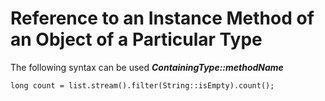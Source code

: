 # Reference to an Instance Method of an Object of a Particular Type

The following syntax can be used ***ContainingType::methodName***

```
long count = list.stream().filter(String::isEmpty).count();

```
